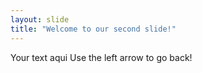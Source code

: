 ```yaml
---
layout: slide
title: "Welcome to our second slide!"
---
```

Your text aqui
Use the left arrow to go back!
